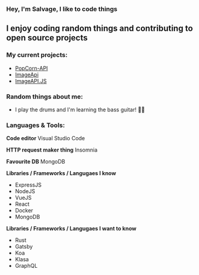 ### Hey, I'm Salvage, I like to code things

## I enjoy coding random things and contributing to open source projects

### My current projects:
* [PopCorn-API](https://popcorn-backend.herokuapp.com)
* [ImageApi](https://image-api-2.glitch.me)
* [ImageAPI.JS](https://npm.im/imageapi.js)

### Random things about me:
* I play the drums and I'm learning the bass guitar! 🥁🎸

### Languages & Tools:
**Code editor** Visual Studio Code

**HTTP request maker thing** Insomnia

**Favourite DB** MongoDB

**Libraries / Frameworks / Langugaes I know**
* ExpressJS
* NodeJS
* VueJS
* React
* Docker
* MongoDB

**Libraries / Frameworks / Langugaes I want to know**
* Rust
* Gatsby
* Koa
* Klasa
* GraphQL

